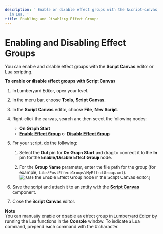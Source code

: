 ```yaml
---
description: ' Enable or disable effect groups with the &script-canvas; editor or
  in Lua. '
title: Enabling and Disabling Effect Groups
---
```

# Enabling and Disabling Effect Groups<a name="effect-groups-enabling-disabling"></a>

You can enable and disable effect groups with the **Script Canvas** editor or Lua scripting\.

**To enable or disable effect groups with Script Canvas**

1. In Lumberyard Editor, open your level\.

1. In the menu bar, choose **Tools**, **Script Canvas**\.

1. In the **Script Canvas** editor, choose **File**, **New Script**\.

1. Right\-click the canvas, search and then select the following nodes: 
   + **On Graph Start**
   + **[Enable Effect Group](/docs/userguide/rendering/enable/effect-group-node.md)** or **[Disable Effect Group](/docs/userguide/rendering/disable/effect-group-node.md)**

1. For your script, do the following:

   1. Select the **Out** pin for **On Graph Start** and drag to connect it to the **In** pin for the **Enable/Disable Effect Group** node\. 

   1. For the **Group Name** parameter, enter the file path for the group \(for example, `Libs\PostEffectGroups\MyEffectGroup.xml`\)\.  
![\[Use the Enable Effect Group node in the Script Canvas editor.\]](/images/userguide/enable-effect-group-node-example-script.png)

1. Save the script and attach it to an entity with the **[Script Canvas](/docs/userguide/components/script-canvas.md)** component\. 

1. Close the **Script Canvas** editor\.

**Note**  
You can manually enable or disable an effect group in Lumberyard Editor by running the Lua functions in the **Console** window\. To indicate a Lua command, prepend each command with the \# character\.